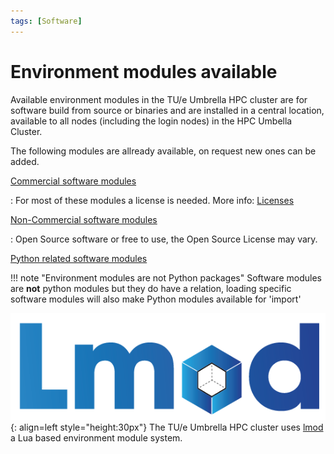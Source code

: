 ```yaml
---
tags: [Software]
---
```

# Environment modules available

Available environment modules in the TU/e Umbrella HPC cluster are for software build from source or binaries and are installed in a central location, available to all nodes (including the login nodes) in the HPC Umbella Cluster. 

The following modules are allready available, on request new ones can be added.

[Commercial software modules](commercial.md)

:   For most of these modules a license is needed. More info: [Licenses](../licenses.md)

[Non-Commercial software modules](non-commercial.md)

:   Open Source software or free to use, the Open Source License may vary.

[Python related software modules](python.md)

!!! note "Environment modules are not Python packages"
    Software modules are **not** python modules but they do have a relation, loading specific software modules will also make Python modules available for 'import' 
    

![Lmod logo](Lmod-logo.png){: align=left style="height:30px"}
The TU/e Umbrella HPC cluster uses [lmod](https://lmod.readthedocs.io/) a Lua based environment module system.



